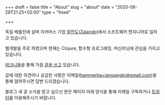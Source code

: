 +++
draft = false
title = "About"
slug = "about"
date = "2020-08-29T21:25+02:00"
type = "fixed"

+++

독일 베를린에 살며 이커머스 기업 [잘란도(Zalando)](https://tech.zalando.com)에서 소프트웨어 엔지니어로 일하고 있습니다.

웹개발을 주로 하였으며 현재는 Clojure, 함수형 프로그래밍, 머신러닝에 관심을 가지고 있습니다.

[테크니들](http://techneedle.com/)을 통해 가끔 [글을 쓰고](http://techneedle.com/archives/author/sanghyun) 있습니다.

글에 대한 의견이나 궁금한 사항은 이메일(hammerha+iamsangkr@gmail.com)을 통해 알려주시면 답변 드리겠습니다.

블로그 새 글 소식을 받고 싶으신 분은 페이지 아래 양식을 통해 이메일 구독하거나 [트위터](https://twitter.com/sangdolha)를 이용해주시기 바랍니다.

